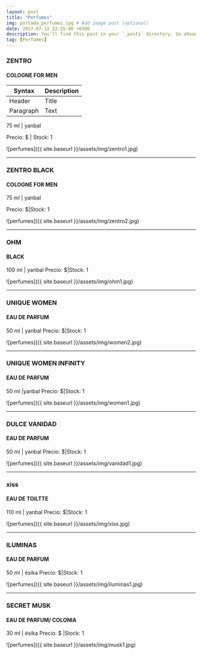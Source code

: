 ```yaml
---
layout: post
title: "Perfumes"
img: portada_perfumes.jpg # Add image post (optional)
date: 2017-07-12 12:55:00 +0300
description: You’ll find this post in your `_posts` directory. Go ahead and edit it and re-build the site to see your changes. # Add post description (optional)
tag: [Perfumes]
---
```

### ZENTRO  
#### COLOGNE FOR MEN
| Syntax      | Description |
| ----------- | ----------- |
| Header      | Title       |
| Paragraph   | Text        |

75 ml | yanbal   

Precio: $  | Stock: 1

![perfumes]({{ site.baseurl }}/assets/img/zentro1.jpg)
* * *
### ZENTRO BLACK  
#### COLOGNE FOR MEN
75 ml | yanbal

Precio: $|Stock: 1

![perfumes]({{ site.baseurl }}/assets/img/zentro2.jpg)
* * *
### OHM  
#### BLACK
100 ml | yanbal
Precio: $|Stock: 1

![perfumes]({{ site.baseurl }}/assets/img/ohm1.jpg)
* * *
### UNIQUE WOMEN 
#### EAU DE PARFUM

50 ml | yanbal
Precio: $|Stock: 1

![perfumes]({{ site.baseurl }}/assets/img/women2.jpg)
* * *
### UNIQUE WOMEN INFINITY
#### EAU DE PARFUM

50 ml |yanbal 
Precio: $|Stock: 1

![perfumes]({{ site.baseurl }}/assets/img/women1.jpg)
* * *
### DULCE VANIDAD
#### EAU DE PARFUM

50 ml | yanbal
Precio: $|Stock: 1

![perfumes]({{ site.baseurl }}/assets/img/vanidad1.jpg)
* * *
### xiss
#### EAU DE TOILTTE

110 ml | yanbal
Precio: $|Stock: 1

![perfumes]({{ site.baseurl }}/assets/img/xiss.jpg)
* * *
### ILUMINAS
#### EAU DE PARFUM

50 ml | ésika
Precio: $|Stock: 1

![perfumes]({{ site.baseurl }}/assets/img/iluminas1.jpg)
* * *
### SECRET MUSK
#### EAU DE PARFUM/ COLONIA 

30 ml | ésika
Precio: $ |Stock: 1

![perfumes]({{ site.baseurl }}/assets/img/musk1.jpg)



